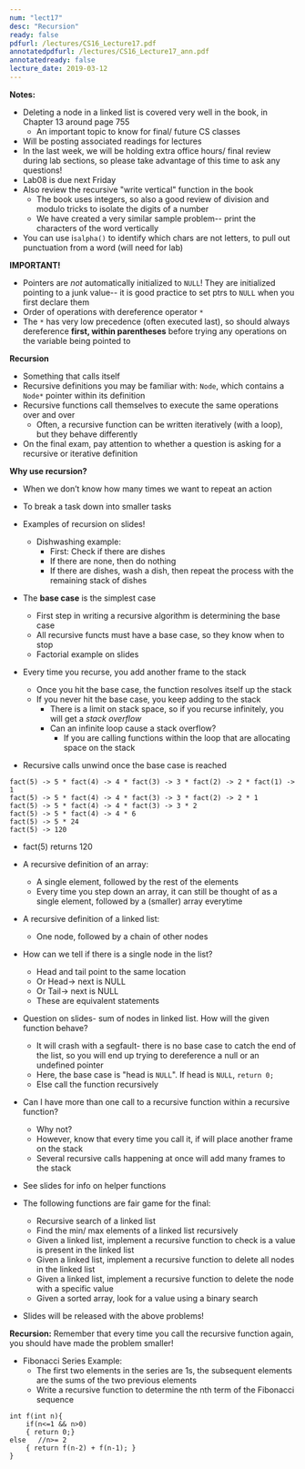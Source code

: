 ```yaml
---
num: "lect17"
desc: "Recursion"
ready: false
pdfurl: /lectures/CS16_Lecture17.pdf
annotatedpdfurl: /lectures/CS16_Lecture17_ann.pdf
annotatedready: false
lecture_date: 2019-03-12
---
```

**Notes:**
* Deleting a node in a linked list is covered very well in the book, in Chapter 13 around page 755 
    * An important topic to know for final/ future CS classes 
* Will be posting associated readings for lectures
* In the last week, we will be holding extra office hours/ final review during lab sections, so please take advantage of this time to ask any questions!
* Lab08 is due next Friday
* Also review the recursive "write vertical" function in the book
  * The book uses integers, so also a good review of division and modulo tricks to isolate the digits of a number
  * We have created a very similar sample problem-- print the characters of the word vertically
* You can use i`salpha()` to identify which chars are not letters, to pull out punctuation from a word (will need for lab)

**IMPORTANT!**
* Pointers are *not* automatically initialized to `NULL`! They are initialized pointing to a junk value-- it is good practice to set ptrs to `NULL` when you first declare them
* Order of operations with dereference operator `*`
* The `*` has very low precedence (often executed last), so should always dereference **first, within parentheses** before trying any operations on the variable being pointed to

**Recursion**
* Something that calls itself
* Recursive definitions you may be familiar with: `Node`, which contains a `Node*` pointer within its definition
* Recursive functions call themselves to execute the same operations over and over
  * Often, a recursive function can be written iteratively (with a loop), but they behave differently
* On the final exam, pay attention to whether a question is asking for a recursive or iterative definition

**Why use recursion?**
* When we don’t know how many times we want to repeat an action
* To break a task down into smaller tasks
* Examples of recursion on slides!
    * Dishwashing example:
      * First: Check if there are dishes
      * If there are none, then do nothing
      * If there are dishes, wash a dish, then repeat the process with the remaining stack of dishes

* The **base case** is the simplest case 
  * First step in writing a recursive algorithm is determining the base case
  * All recursive functs must have a base case, so they know when to stop
  * Factorial example on slides

* Every time you recurse, you add another frame to the stack
   * Once you hit the base case, the function resolves itself up the stack
   * If you never hit the base case, you keep adding to the stack
      * There is a limit on stack space, so if you recurse infinitely, you will get a *stack overflow*
      * Can an infinite loop cause a stack overflow? 
        * If you are calling functions within the loop that are allocating space on the stack

* Recursive calls unwind once the base case is reached
```
fact(5) -> 5 * fact(4) -> 4 * fact(3) -> 3 * fact(2) -> 2 * fact(1) -> 1
fact(5) -> 5 * fact(4) -> 4 * fact(3) -> 3 * fact(2) -> 2 * 1
fact(5) -> 5 * fact(4) -> 4 * fact(3) -> 3 * 2
fact(5) -> 5 * fact(4) -> 4 * 6
fact(5) -> 5 * 24
fact(5) -> 120
```
  * fact(5) returns 120

* A recursive definition of an array:
  * A single element, followed by the rest of the elements
  * Every time you step down an array, it can still be thought of as a single element, followed by a (smaller) array everytime
* A recursive definition of a linked list:
  * One node, followed by a chain of other nodes
  
* How can we tell if there is a single node in the list?
   * Head and tail point to the same location
   * Or Head-> next is NULL
   * Or Tail-> next is NULL
    * These are equivalent statements

* Question on slides- sum of nodes in linked list. How will the given function behave?
  * It will crash with a segfault- there is no base case to catch the end of the list, so you will end up trying to dereference a null or an undefined pointer
  * Here, the base case is "head is `NULL`". If head is `NULL`, `return 0;`
  * Else call the function recursively
  
* Can I have more than one call to a recursive function within a recursive function?
   * Why not?
   * However, know that every time you call it, if will place another frame on the stack
   * Several recursive calls happening at once will add many frames to the stack

* See slides for info on helper functions
* The following functions are fair game for the final:
  * Recursive search of a linked list
  * Find the min/ max elements of a linked list recursively
  * Given a linked list, implement a recursive function to check is a value is present in the linked list
  * Given a linked list, implement a recursive function to delete all nodes in the linked list
  * Given a linked list, implement a recursive function to delete the node with a specific value
  * Given a sorted array, look for a value using a binary search 
* Slides will be released with the above problems!

**Recursion:** Remember that every time you call the recursive function again, you should have made the problem smaller!

* Fibonacci Series Example:
  * The first two elements in the series are 1s, the subsequent elements are the sums of the two previous elements
  * Write a recursive function to determine the nth term of the Fibonacci sequence
```
int f(int n){
    if(n<=1 && n>0)
    { return 0;} 
else   //n>= 2
    { return f(n-2) + f(n-1); } 
}
```
